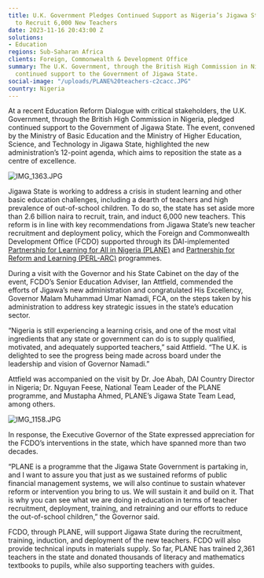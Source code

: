 ```yaml
---
title: U.K. Government Pledges Continued Support as Nigeria’s Jigawa State Makes Plans
  to Recruit 6,000 New Teachers
date: 2023-11-16 20:43:00 Z
solutions:
- Education
regions: Sub-Saharan Africa
clients: Foreign, Commonwealth & Development Office
summary: The U.K. Government, through the British High Commission in Nigeria, pledged
  continued support to the Government of Jigawa State.
social-image: "/uploads/PLANE%20teachers-c2cacc.JPG"
country: Nigeria
---
```


At a recent Education Reform Dialogue with critical stakeholders, the U.K. Government, through the British High Commission in Nigeria, pledged continued support to the Government of Jigawa State. The event, convened by the Ministry of Basic Education and the Ministry of Higher Education, Science, and Technology in Jigawa State, highlighted the new administration’s 12-point agenda, which aims to reposition the state as a centre of excellence.

![IMG_1363.JPG](/uploads/IMG_1363.JPG)

Jigawa State is working to address a crisis in student learning and other basic education challenges, including a dearth of teachers and high prevalence of out-of-school children. To do so, the state has set aside more than 2.6 billion naira to recruit, train, and induct 6,000 new teachers. This reform is in line with key recommendations from Jigawa State’s new teacher recruitment and deployment policy, which the Foreign and Commonwealth Development Office (FCDO) supported through its DAI-implemented [Partnership for Learning for All in Nigeria (PLANE)](https://www.dai.com/our-work/projects/nigeria-partnership-for-learning-for-all-plane) and [Partnership for Reform and Learning (PERL-ARC)](https://www.dai.com/our-work/projects/nigeria-accountable-responsive-and-capable-government-ARC) programmes.

During a visit with the Governor and his State Cabinet on the day of the event, FCDO’s Senior Education Adviser, Ian Attfield, commended the efforts of Jigawa’s new administration and congratulated His Excellency, Governor Malam Muhammad Umar Namadi, FCA, on the steps taken by his administration to address key strategic issues in the state’s education sector. 

“Nigeria is still experiencing a learning crisis, and one of the most vital ingredients that any state or government can do is to supply qualified, motivated, and adequately supported teachers,” said Attfield. “The U.K. is delighted to see the progress being made across board under the leadership and vision of Governor Namadi.” 

Attfield was accompanied on the visit by Dr. Joe Abah, DAI Country Director in Nigeria; Dr. Nguyan Feese, National Team Leader of the PLANE programme, and Mustapha Ahmed, PLANE’s Jigawa State Team Lead, among others.

![IMG_1158.JPG](/uploads/IMG_1158.JPG)

In response, the Executive Governor of the State expressed appreciation for the FCDO’s interventions in the state, which have spanned more than two decades. 

“PLANE is a programme that the Jigawa State Government is partaking in, and I want to assure you that just as we sustained reforms of public financial management systems, we will also continue to sustain whatever reform or intervention you bring to us. We will sustain it and build on it. That is why you can see what we are doing in education in terms of teacher recruitment, deployment, training, and retraining and our efforts to reduce the out-of-school children,” the Governor said. 

FCDO, through PLANE, will support Jigawa State during the recruitment, training, induction, and deployment of the new teachers. FCDO will also provide technical inputs in materials supply. So far, PLANE has trained 2,361 teachers in the state and donated thousands of literacy and mathematics textbooks to pupils, while also supporting teachers with guides.